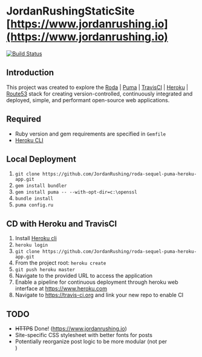 # JordanRushingStaticSite [https://www.jordanrushing.io](https://www.jordanrushing.io)
[![Build Status](https://travis-ci.org/JordanRushing/roda-sequel-puma-heroku-app.svg?branch=master)](https://travis-ci.org/JordanRushing/roda-sequel-puma-heroku-app)  

## Introduction
This project was created to explore the [Roda](https://github.com/jeremyevans/roda) | [Puma](https://github.com/puma/puma) | [TravisCI](https://travis-ci.org/) | [Heroku](https://dashboard.heroku.com/login) | [Route53](https://aws.amazon.com/route53/) stack for creating version-controlled, continuously integrated and deployed, simple, and performant open-source web applications.

## Required
* Ruby version and gem requirements are specified in ```Gemfile```
* [Heroku CLI](https://devcenter.heroku.com/articles/heroku-cli)  
  
## Local Deployment  
1. ```git clone https://github.com/JordanRushing/roda-sequel-puma-heroku-app.git```
2. ```gem install bundler```
3. ```gem install puma -- --with-opt-dir=c:\openssl```
3. ```bundle install```
4. ```puma config.ru```  

## CD with Heroku and TravisCI
1. Install [Heroku cli](https://devcenter.heroku.com/articles/heroku-cli) 
2. ```heroku login```
3. ```git clone https://github.com/JordanRushing/roda-sequel-puma-heroku-app.git```
4. From the project root: ```heroku create```
5. ```git push heroku master```
6. Navigate to the provided URL to access the application
7. Enable a pipeline for continuous deployment through heroku web interface at https://www.heroku.com
8. Navigate to https://travis-ci.org and link your new repo to enable CI

## TODO
* ~~HTTPS~~ Done! (https://www.jordanrushing.io)
* Site-specific CSS stylesheet with better fonts for posts
* Potentially reorganize post logic to be more modular (not per <article>)
